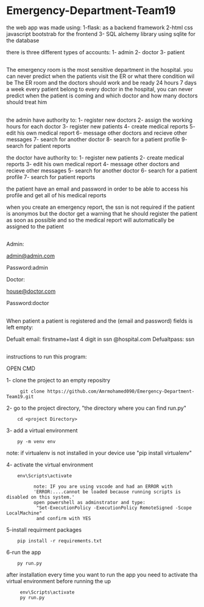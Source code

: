 # Emergency-Department-Team19
the web app was made using:
1-flask: as a backend framework
2-html css javascript bootstrab for the frontend
3- SQL alchemy library using sqlite for the database


there is three different types of accounts:
1- admin
2- doctor
3- patient

##
The emergency room is the most sensitive department in the hospital. you can never predict when the patients visit the ER or what there condition wil be
The ER room and the doctors should work and be ready 24 hours 7 days a week
every patient belong to every doctor in the hospital, you can never predict when the patient is coming and which doctor and how many doctors should treat him
##

the admin have authority to: 
1- register new doctors
2- assign the working hours for each doctor
3- register new patients
4- create medical reports
5- edit his own medical report
6- message other doctors and recieve other messages
7- search for another doctor
8- search for a patient profile
9- search for patient reports

the doctor have authority to:
1- register new patients
2- create medical reports
3- edit his own medical report
4- message other doctors and recieve other messages
5- search for another doctor
6- search for a patient profile
7- search for patient reports

the patient have an email and password in order to be able to access his profile and get all of his medical reports

when you create an emergency report, the ssn is not required if the patient is anonymos but the doctor get a warning that he should register the patient as soon as possible and so the medical report will automatically be assigned to the patient
 

##

Admin:

admin@admin.com

Password:admin

Doctor:

house@doctor.com

Password:doctor

##

When patient a patient is registered and the (email and password) fields is left empty:

Defualt email: firstname+last 4 digit in ssn @hospital.com
Defualtpass: ssn

##

instructions to run this program:

OPEN CMD

1- clone  the project to an empty repositry

             
         git clone https://github.com/Amrmohamed090/Emergency-Department-Team19.git
              
       

2- go to the project directory, "the directory where you can find run.py"
    
        cd <project Directory>
    

3- add a virtual environment
  
        py -m venv env

note: if virtualenv is not installed in your device use "pip install virtualenv"

4- activate the virtual environment

        env\Scripts\activate
              
              note: IF you are using vscode and had an ERROR with 
              'ERROR:....cannot be loaded because running scripts is disabled on this system.'
              open powershell as adminstrator and type:
               "Set-ExecutionPolicy -ExecutionPolicy RemoteSigned -Scope LocalMachine"
               and confirm with YES
                    

5-install requirment packages

        pip install -r requirements.txt

6-run the app

        py run.py


  after installation every time you want to run the app you need to activate tha virtual environment before running the up
  

         env\Scripts\activate
         py run.py

  
            
